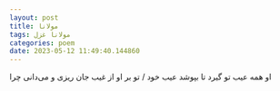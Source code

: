 ```yaml
---
layout: post
title: مولانا
tags: مولانا غزل
categories: poem
date: 2023-05-12 11:49:40.144860
---
```


او همه عیب تو گیرد تا بپوشد عیب خود / تو بر او از غیب جان ریزی و می‌دانی چرا